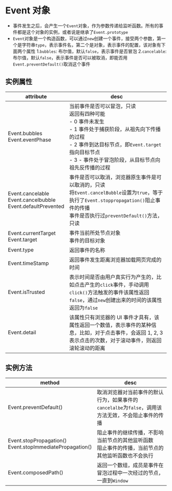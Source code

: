 # Event 对象

* 事件发生之后，会产生一个`Event`对象，作为参数传递给监听函数。所有的事件都是这个对象的实例，或者说是继承了`Event.prototype`
* `Event`对象是一个构造函数，可以通过`new`创建一个事件，接受两个参数，第一个是字符串`type`，表示事件名，第二个是对象，表示事件的配置，该对象有下面两个属性
	1.`bubbles`: 布尔值，默认`false`，表示事件是否冒泡
	2.`cancelable`: 布尔值，默认`false`，表示事件是否可以被取消，即能否用`Event.preventDefault()`取消这个事件

## 实例属性

| attribute                                                              | desc                                                                                                                                                                                                                                     |
| ---------------------------------------------------------------------- | ---------------------------------------------------------------------------------------------------------------------------------------------------------------------------------------------------------------------------------------- |
| Event.bubbles </br> Event.eventPhase                                   | 当前事件是否可以冒泡，只读 </br> 返回有四种可能 </br> - 0 事件未发生 </br> - 1 事件处于捕获阶段，从祖先向下传播的过程 </br> - 2 事件到达目标节点，即`Event.target`指向目标节点 <br> - 3 - 事件处于冒泡阶段，从目标节点向祖先反传播的过程 |
| Event.cancelable </br> Event.cancelbubble </br> Event.defaultPrevented | 事件是否可以取消，浏览器原生事件是可以取消的，只读 </br> 将`Event.cancelBubble`设置为`true`，等于执行了`Event.stoppropagation()`阻止事件的传播 </br> 事件是否执行过`preventDefault()`方法，只读                                          |
| Event.currentTarget </br> Event.target                                 | 事件当前所处节点对象 </br> 事件的目标对象                                                                                                                                                                                                |
| Event.type                                                             | 返回事件的名称                                                                                                                                                                                                                           |
| Event.timeStamp                                                        | 返回事件发生距离浏览器加载网页完成的时间                                                                                                                                                                                                 |
| Event.isTrusted                                                        | 表示时间是否由用户真实行为产生的，比如点击产生的`click`事件，手动调用`click()`方法触发的事件该属性返回`false`，通过`new`创建出来的时间的该属性返回为`false`                                                                              |
| Event.detail                                                           | 该属性只有浏览器的 UI 事件才具有，该属性返回一个数值，表示事件的某种信息，比如，对于点击事件，会返回 1, 2, 3 表示点击的次数，对于滚动事件，则返回滚轮滚动的距离                                                                          |

## 实例方法
| method                                                         | desc                                                                                                    |
| -------------------------------------------------------------- | ------------------------------------------------------------------------------------------------------- |
| Event.preventDefault()                                         | 取消浏览器对当前事件的默认行为，如果事件的`cancelalbe`为`false`，调用该方法无效，不会阻止事件的传播     |
| Event.stopPropagation() </br> Event.stopImmediatePropagation() | 阻止事件的继续传播，不影响当前节点的其他监听函数 </br> 阻止事件的传播，当前节点的其他监听函数也不会执行 |
| Event.composedPath()                                           | 返回一个数组，成员是事件在冒泡过程中一次经过的节点，一直到`Window`                                      |